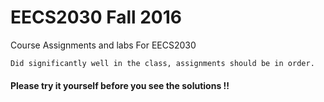 # EECS2030 Fall 2016 
Course Assignments and labs For EECS2030 

    Did significantly well in the class, assignments should be in order. 
     
  #### Please try it yourself before you see the solutions !! 


  
